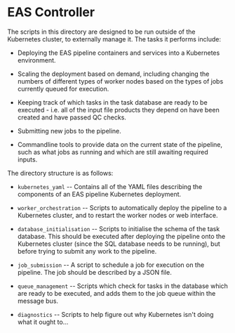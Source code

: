 # EAS Controller

The scripts in this directory are designed to be run outside of the Kubernetes cluster, to externally manage it. The tasks it performs include:

* Deploying the EAS pipeline containers and services into a Kubernetes environment.

* Scaling the deployment based on demand, including changing the numbers of different types of worker nodes based on the types of jobs currently queued for execution.

* Keeping track of which tasks in the task database are ready to be executed - i.e. all of the input file products they depend on have been created and have passed QC checks.

* Submitting new jobs to the pipeline.

* Commandline tools to provide data on the current state of the pipeline, such as what jobs as running and which are still awaiting required inputs.

The directory structure is as follows:

* `kubernetes_yaml` -- Contains all of the YAML files describing the components of an EAS pipeline Kubernetes deployment.

* `worker_orchestration` -- Scripts to automatically deploy the pipeline to a Kubernetes cluster, and to restart the worker nodes or web interface.

* `database_initialisation` -- Scripts to initialise the schema of the task database. This should be executed after deploying the pipeline onto the Kubernetes cluster (since the SQL database needs to be running), but before trying to submit any work to the pipeline.

* `job_submission` -- A script to schedule a job for execution on the pipeline. The job should be described by a JSON file.

* `queue_management` -- Scripts which check for tasks in the database which are ready to be executed, and adds them to the job queue within the message bus.

* `diagnostics` -- Scripts to help figure out why Kubernetes isn't doing what it ought to...
